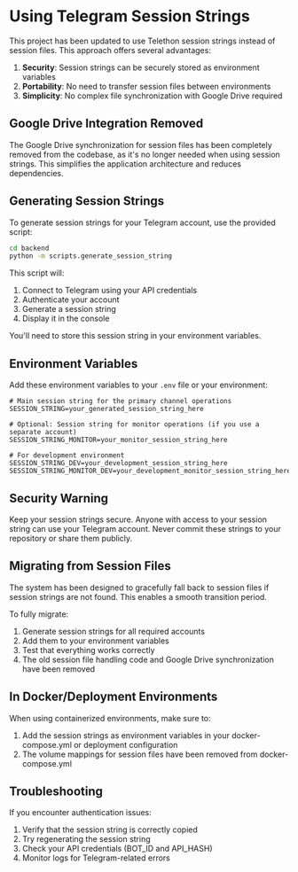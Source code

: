 # Using Telegram Session Strings

This project has been updated to use Telethon session strings instead of session files. This approach offers several advantages:

1. **Security**: Session strings can be securely stored as environment variables
2. **Portability**: No need to transfer session files between environments
3. **Simplicity**: No complex file synchronization with Google Drive required

## Google Drive Integration Removed

The Google Drive synchronization for session files has been completely removed from the codebase, as it's no longer needed when using session strings. This simplifies the application architecture and reduces dependencies.

## Generating Session Strings

To generate session strings for your Telegram account, use the provided script:

```bash
cd backend
python -m scripts.generate_session_string
```

This script will:
1. Connect to Telegram using your API credentials
2. Authenticate your account
3. Generate a session string
4. Display it in the console

You'll need to store this session string in your environment variables.

## Environment Variables

Add these environment variables to your `.env` file or your environment:

```
# Main session string for the primary channel operations
SESSION_STRING=your_generated_session_string_here

# Optional: Session string for monitor operations (if you use a separate account)
SESSION_STRING_MONITOR=your_monitor_session_string_here

# For development environment
SESSION_STRING_DEV=your_development_session_string_here
SESSION_STRING_MONITOR_DEV=your_development_monitor_session_string_here
```

## Security Warning

Keep your session strings secure. Anyone with access to your session string can use your Telegram account. Never commit these strings to your repository or share them publicly.

## Migrating from Session Files

The system has been designed to gracefully fall back to session files if session strings are not found. This enables a smooth transition period.

To fully migrate:

1. Generate session strings for all required accounts
2. Add them to your environment variables
3. Test that everything works correctly
4. The old session file handling code and Google Drive synchronization have been removed

## In Docker/Deployment Environments

When using containerized environments, make sure to:

1. Add the session strings as environment variables in your docker-compose.yml or deployment configuration
2. The volume mappings for session files have been removed from docker-compose.yml

## Troubleshooting

If you encounter authentication issues:
1. Verify that the session string is correctly copied
2. Try regenerating the session string
3. Check your API credentials (BOT_ID and API_HASH)
4. Monitor logs for Telegram-related errors 